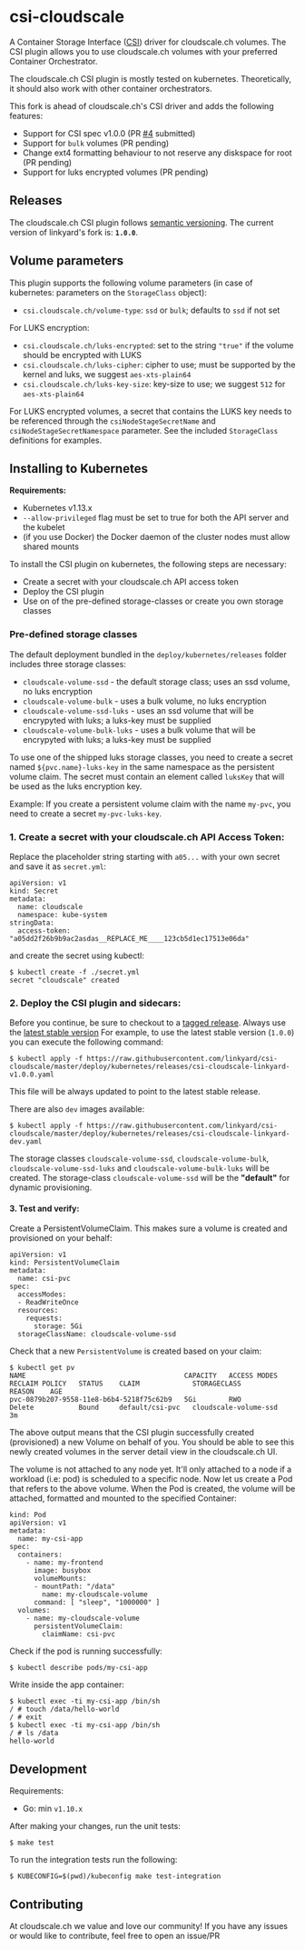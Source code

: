 # csi-cloudscale 
A Container Storage Interface ([CSI](https://github.com/container-storage-interface/spec)) driver 
for cloudscale.ch volumes. The CSI plugin allows you to use cloudscale.ch volumes with your 
preferred Container Orchestrator.

The cloudscale.ch CSI plugin is mostly tested on kubernetes. Theoretically, it should also work with
other container orchestrators.

This fork is ahead of cloudscale.ch's CSI driver and adds the following features:

* Support for CSI spec v1.0.0 (PR [#4](https://github.com/cloudscale-ch/csi-cloudscale/pull/4) submitted)
* Support for `bulk` volumes (PR pending)
* Change ext4 formatting behaviour to not reserve any diskspace for root (PR pending)
* Support for luks encrypted volumes (PR pending)

## Releases

The cloudscale.ch CSI plugin follows [semantic versioning](https://semver.org/).
The current version of linkyard's fork is: **`1.0.0`**. 

## Volume parameters

This plugin supports the following volume parameters (in case of kubernetes: parameters on the 
`StorageClass` object):

* `csi.cloudscale.ch/volume-type`: `ssd` or `bulk`; defaults to `ssd` if not set

For LUKS encryption:

* `csi.cloudscale.ch/luks-encrypted`: set to the string `"true"` if the volume should be encrypted
  with LUKS
* `csi.cloudscale.ch/luks-cipher`: cipher to use; must be supported by the kernel and luks, we
  suggest `aes-xts-plain64`
* `csi.cloudscale.ch/luks-key-size`: key-size to use; we suggest `512` for `aes-xts-plain64`

For LUKS encrypted volumes, a secret that contains the LUKS key needs to be referenced through
the `csiNodeStageSecretName` and `csiNodeStageSecretNamespace` parameter. See the included 
`StorageClass` definitions for examples.

## Installing to Kubernetes

**Requirements:**

* Kubernetes v1.13.x
* `--allow-privileged` flag must be set to true for both the API server and the kubelet
* (if you use Docker) the Docker daemon of the cluster nodes must allow shared mounts

To install the CSI plugin on kubernetes, the following steps are necessary:

* Create a secret with your cloudscale.ch API access token
* Deploy the CSI plugin
* Use on of the pre-defined storage-classes or create you own storage classes

### Pre-defined storage classes

The default deployment bundled in the `deploy/kubernetes/releases` folder includes three storage
classes:

* `cloudscale-volume-ssd` - the default storage class; uses an ssd volume, no luks encryption
* `cloudscale-volume-bulk` - uses a bulk volume, no luks encryption
* `cloudscale-volume-ssd-luks` - uses an ssd volume that will be encrypyted with luks; a luks-key
  must be supplied
* `cloudscale-volume-bulk-luks` - uses a bulk volume that will be encrypyted with luks; a luks-key
  must be supplied

To use one of the shipped luks storage classes, you need to create a secret named 
`${pvc.name}-luks-key` in the same namespace as the persistent volume claim. The secret must
contain an element called `luksKey` that will be used as the luks encryption key.

Example: If you create a persistent volume claim with the name `my-pvc`, you need to create a
secret `my-pvc-luks-key`. 

### 1. Create a secret with your cloudscale.ch API Access Token:

Replace the placeholder string starting with `a05...` with your own secret and
save it as `secret.yml`: 

```
apiVersion: v1
kind: Secret
metadata:
  name: cloudscale
  namespace: kube-system
stringData:
  access-token: "a05dd2f26b9b9ac2asdas__REPLACE_ME____123cb5d1ec17513e06da"
```

and create the secret using kubectl:

```
$ kubectl create -f ./secret.yml
secret "cloudscale" created
```

### 2. Deploy the CSI plugin and sidecars:

Before you continue, be sure to checkout to a 
[tagged release](https://github.com/linkyard/csi-cloudscale/releases). 
Always use the [latest stable version](https://github.com/linkyard/csi-cloudscale/releases/latest) 
For example, to use the latest stable version (`1.0.0`) you can execute the following command:

```
$ kubectl apply -f https://raw.githubusercontent.com/linkyard/csi-cloudscale/master/deploy/kubernetes/releases/csi-cloudscale-linkyard-v1.0.0.yaml
```

This file will be always updated to point to the latest stable release.

There are also `dev` images available:

```
$ kubectl apply -f https://raw.githubusercontent.com/linkyard/csi-cloudscale/master/deploy/kubernetes/releases/csi-cloudscale-linkyard-dev.yaml
```

The storage classes `cloudscale-volume-ssd`, `cloudscale-volume-bulk`, `cloudscale-volume-ssd-luks`
and `cloudscale-volume-bulk-luks` will be created. The storage-class `cloudscale-volume-ssd` will
be the **"default"** for dynamic provisioning. 

#### 3. Test and verify:

Create a PersistentVolumeClaim. This makes sure a volume is created and provisioned on your behalf:

```
apiVersion: v1
kind: PersistentVolumeClaim
metadata:
  name: csi-pvc
spec:
  accessModes:
  - ReadWriteOnce
  resources:
    requests:
      storage: 5Gi
  storageClassName: cloudscale-volume-ssd
```

Check that a new `PersistentVolume` is created based on your claim:

```
$ kubectl get pv
NAME                                       CAPACITY   ACCESS MODES   RECLAIM POLICY   STATUS    CLAIM             STORAGECLASS            REASON    AGE
pvc-0879b207-9558-11e8-b6b4-5218f75c62b9   5Gi        RWO            Delete           Bound     default/csi-pvc   cloudscale-volume-ssd             3m
```

The above output means that the CSI plugin successfully created (provisioned) a
new Volume on behalf of you. You should be able to see this newly created
volumes in the server detail view in the cloudscale.ch UI.

The volume is not attached to any node yet. It'll only attached to a node if a
workload (i.e: pod) is scheduled to a specific node. Now let us create a Pod
that refers to the above volume. When the Pod is created, the volume will be
attached, formatted and mounted to the specified Container:

```
kind: Pod
apiVersion: v1
metadata:
  name: my-csi-app
spec:
  containers:
    - name: my-frontend
      image: busybox
      volumeMounts:
      - mountPath: "/data"
        name: my-cloudscale-volume
      command: [ "sleep", "1000000" ]
  volumes:
    - name: my-cloudscale-volume
      persistentVolumeClaim:
        claimName: csi-pvc 
```

Check if the pod is running successfully:


```
$ kubectl describe pods/my-csi-app
```

Write inside the app container:

```
$ kubectl exec -ti my-csi-app /bin/sh
/ # touch /data/hello-world
/ # exit
$ kubectl exec -ti my-csi-app /bin/sh
/ # ls /data
hello-world
```

## Development

Requirements:

* Go: min `v1.10.x`

After making your changes, run the unit tests: 

```
$ make test
```

To run the integration tests run the following:

```
$ KUBECONFIG=$(pwd)/kubeconfig make test-integration
```

## Contributing

At cloudscale.ch we value and love our community! If you have any issues or
would like to contribute, feel free to open an issue/PR
